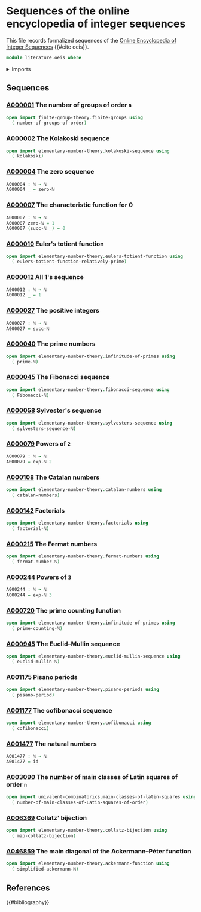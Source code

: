 # Sequences of the online encyclopedia of integer sequences

This file records formalized sequences of the
[Online Encyclopedia of Integer Sequences](https://oeis.org) {{#cite oeis}}.

```agda
module literature.oeis where
```

<details><summary>Imports</summary>

```agda
open import elementary-number-theory.exponentiation-natural-numbers
open import elementary-number-theory.natural-numbers

open import foundation.function-types
```

</details>

## Sequences

### [A000001](https://oeis.org/A000001) The number of groups of order `n`

```agda
open import finite-group-theory.finite-groups using
  ( number-of-groups-of-order)
```

### [A000002](https://oeis.org/A000002) The Kolakoski sequence

```agda
open import elementary-number-theory.kolakoski-sequence using
  ( kolakoski)
```

### [A000004](https://oeis.org/A000004) The zero sequence

```agda
A000004 : ℕ → ℕ
A000004 _ = zero-ℕ
```

### [A000007](https://oeis.org/A000007) The characteristic function for 0

```agda
A000007 : ℕ → ℕ
A000007 zero-ℕ = 1
A000007 (succ-ℕ _) = 0
```

### [A000010](https://oeis.org/A000010) Euler's totient function

```agda
open import elementary-number-theory.eulers-totient-function using
  ( eulers-totient-function-relatively-prime)
```

### [A000012](https://oeis.org/A000012) All 1's sequence

```agda
A000012 : ℕ → ℕ
A000012 _ = 1
```

### [A000027](https://oeis.org/A000027) The positive integers

```agda
A000027 : ℕ → ℕ
A000027 = succ-ℕ
```

### [A000040](https://oeis.org/A000040) The prime numbers

```agda
open import elementary-number-theory.infinitude-of-primes using
  ( prime-ℕ)
```

### [A000045](https://oeis.org/A000045) The Fibonacci sequence

```agda
open import elementary-number-theory.fibonacci-sequence using
  ( Fibonacci-ℕ)
```

### [A000058](https://oeis.org/A000058) Sylvester's sequence

```agda
open import elementary-number-theory.sylvesters-sequence using
  ( sylvesters-sequence-ℕ)
```

### [A000079](https://oeis.org/A000079) Powers of `2`

```agda
A000079 : ℕ → ℕ
A000079 = exp-ℕ 2
```

### [A000108](https://oeis.org/A000108) The Catalan numbers

```agda
open import elementary-number-theory.catalan-numbers using
  ( catalan-numbers)
```

### [A000142](https://oeis.org/A000142) Factorials

```agda
open import elementary-number-theory.factorials using
  ( factorial-ℕ)
```

### [A000215](https://oeis.org/A000215) The Fermat numbers

```agda
open import elementary-number-theory.fermat-numbers using
  ( fermat-number-ℕ)
```

### [A000244](https://oeis.org/A000244) Powers of `3`

```agda
A000244 : ℕ → ℕ
A000244 = exp-ℕ 3
```

### [A000720](https://oeis.org/A000720) The prime counting function

```agda
open import elementary-number-theory.infinitude-of-primes using
  ( prime-counting-ℕ)
```

### [A000945](https://oeis.org/A000945) The Euclid–Mullin sequence

```agda
open import elementary-number-theory.euclid-mullin-sequence using
  ( euclid-mullin-ℕ)
```

### [A001175](https://oeis.org/A001175) Pisano periods

```agda
open import elementary-number-theory.pisano-periods using
  ( pisano-period)
```

### [A001177](https://oeis.org/A001177) The cofibonacci sequence

```agda
open import elementary-number-theory.cofibonacci using
  ( cofibonacci)
```

### [A001477](https://oeis.org/A001477) The natural numbers

```agda
A001477 : ℕ → ℕ
A001477 = id
```

### [A003090](https://oeis.org/A003090) The number of main classes of Latin squares of order `n`

```agda
open import univalent-combinatorics.main-classes-of-latin-squares using
  ( number-of-main-classes-of-Latin-squares-of-order)
```

### [A006369](https://oeis.org/A006369) Collatz' bijection

```agda
open import elementary-number-theory.collatz-bijection using
  ( map-collatz-bijection)
```

### [A046859](https://oeis.org/A046859) The main diagonal of the Ackermann–Péter function

```agda
open import elementary-number-theory.ackermann-function using
  ( simplified-ackermann-ℕ)
```

## References

{{#bibliography}}
